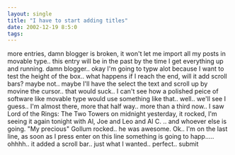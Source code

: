 ```yaml
---
layout: single
title: "I have to start adding titles"
date: 2002-12-19 8:5:0
tags: 
---
```


more entries, damn blogger is broken, it won't let me import all my posts in movable type.. this entry will be in the past by the time I get everything up and running. damn blogger.. okay I'm going to typw alot because I want to test the height of the box.. what happens if I reach the end, will it add scroll bars? maybe not.. maybe I'll have the select the text and scroll up by movine the cursor.. that would suck.. I can't see how a polished peice of software like movable type would use something like that.. well.. we'll see I guess.. I'm almost there, more that half way.. more than a third now.. I saw Lord of the Rings: The Two Towers on midnight yesterday, it rocked, I'm seeing it again tonight with Al, Joe and Leo and Al C. .. and whoever else is going. "My precious" Gollum rocked.. he was awesome. Ok.. I'm on the last line, as soon as I press enter on this line something is going to happ..... ohhhh.. it added a scroll bar.. just what I wanted.. perfect.. submit




